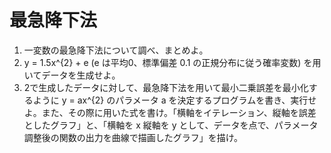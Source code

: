 # 最急降下法

1. 一変数の最急降下法について調べ、まとめよ。
2. y = 1.5x^{2} + e (e は平均0、標準偏差 0.1 の正規分布に従う確率変数) を用いてデータを生成せよ。
3. 2で生成したデータに対して、最急降下法を用いて最小二乗誤差を最小化するように y = ax^{2} のパラメータ a を決定するプログラムを書き、実行せよ。また、その際に用いた式を書け。「横軸をイテレーション、縦軸を誤差としたグラフ」と、「横軸を x 縦軸を y として、データを点で、パラメータ調整後の関数の出力を曲線で描画したグラフ」を描け。
